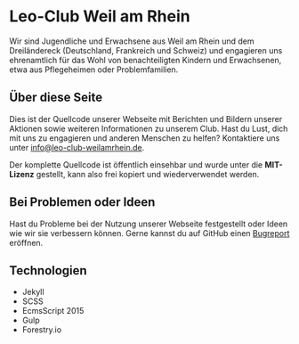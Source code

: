 # Leo-Club Weil am Rhein

Wir sind Jugendliche und Erwachsene aus Weil am Rhein und dem Dreiländereck (Deutschland, Frankreich und Schweiz) und engagieren uns ehrenamtlich für das Wohl von benachteiligten Kindern und Erwachsenen, etwa aus Pflegeheimen oder Problemfamilien.

## Über diese Seite

Dies ist der Quellcode unserer Webseite mit Berichten und Bildern unserer Aktionen sowie weiteren Informationen zu unserem Club. Hast du Lust, dich mit uns zu engagieren und anderen Menschen zu helfen? Kontaktiere uns unter [info@leo-club-weilamrhein.de](mailto:info@leo-club-weilamrhein.de).

Der komplette Quellcode ist öffentlich einsehbar und wurde unter die **MIT-Lizenz** gestellt, kann also frei kopiert und wiederverwendet werden.

## Bei Problemen oder Ideen

Hast du Probleme bei der Nutzung unserer Webseite festgestellt oder Ideen wie wir sie verbessern können. Gerne kannst du auf GitHub einen [Bugreport](https://github.com/andreasremdt/leo-club/issues) eröffnen.

## Technologien

* Jekyll
* SCSS
* EcmsScript 2015
* Gulp
* Forestry.io